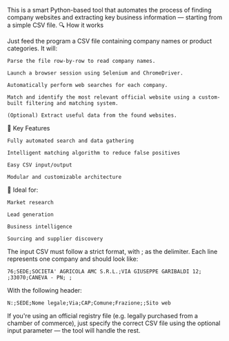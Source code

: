 This is a smart Python-based tool that automates the process of finding company websites and extracting key business information — starting from a simple CSV file.
🔍 How it works

Just feed the program a CSV file containing company names or product categories. It will:

    Parse the file row-by-row to read company names.

    Launch a browser session using Selenium and ChromeDriver.

    Automatically perform web searches for each company.

    Match and identify the most relevant official website using a custom-built filtering and matching system.

    (Optional) Extract useful data from the found websites.

🤖 Key Features

    Fully automated search and data gathering

    Intelligent matching algorithm to reduce false positives

    Easy CSV input/output

    Modular and customizable architecture

🚀 Ideal for:

    Market research

    Lead generation

    Business intelligence

    Sourcing and supplier discovery

The input CSV must follow a strict format, with ; as the delimiter. Each line represents one company and should look like:

    76;SEDE;SOCIETA' AGRICOLA AMC S.R.L.;VIA GIUSEPPE GARIBALDI 12; ;33070;CANEVA - PN; ;

With the following header:

    N:;SEDE;Nome legale;Via;CAP;Comune;Frazione;;Sito web

If you're using an official registry file (e.g. legally purchased from a chamber of commerce), just specify the correct CSV file using the optional input parameter — the tool will handle the rest.
